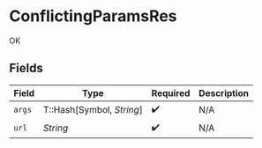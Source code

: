 # ConflictingParamsRes

OK


## Fields

| Field                     | Type                      | Required                  | Description               |
| ------------------------- | ------------------------- | ------------------------- | ------------------------- |
| `args`                    | T::Hash[Symbol, *String*] | :heavy_check_mark:        | N/A                       |
| `url`                     | *String*                  | :heavy_check_mark:        | N/A                       |
